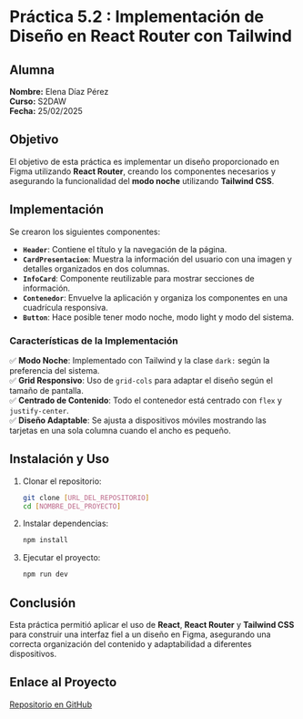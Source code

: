 # Práctica 5.2 : Implementación de Diseño en React Router con Tailwind

## Alumna
**Nombre:** Elena Díaz Pérez  
**Curso:** S2DAW  
**Fecha:** 25/02/2025

## Objetivo
El objetivo de esta práctica es implementar un diseño proporcionado en Figma utilizando **React Router**, creando los componentes necesarios y asegurando la funcionalidad del **modo noche** utilizando **Tailwind CSS**.

## Implementación
Se crearon los siguientes componentes:

- **`Header`**: Contiene el título y la navegación de la página.
- **`CardPresentacion`**: Muestra la información del usuario con una imagen y detalles organizados en dos columnas.
- **`InfoCard`**: Componente reutilizable para mostrar secciones de información.
- **`Contenedor`**: Envuelve la aplicación y organiza los componentes en una cuadrícula responsiva.
- **`Button`**: Hace posible tener modo noche, modo light y modo del sistema.

### Características de la Implementación
✅ **Modo Noche**: Implementado con Tailwind y la clase `dark:` según la preferencia del sistema.  
✅ **Grid Responsivo**: Uso de `grid-cols` para adaptar el diseño según el tamaño de pantalla.  
✅ **Centrado de Contenido**: Todo el contenedor está centrado con `flex` y `justify-center`.  
✅ **Diseño Adaptable**: Se ajusta a dispositivos móviles mostrando las tarjetas en una sola columna cuando el ancho es pequeño.

## Instalación y Uso
1. Clonar el repositorio:
   ```bash
   git clone [URL_DEL_REPOSITORIO]
   cd [NOMBRE_DEL_PROYECTO]
   ```
2. Instalar dependencias:
   ```bash
   npm install
   ```
3. Ejecutar el proyecto:
   ```bash
   npm run dev
   ```

## Conclusión
Esta práctica permitió aplicar el uso de **React**, **React Router** y **Tailwind CSS** para construir una interfaz fiel a un diseño en Figma, asegurando una correcta organización del contenido y adaptabilidad a diferentes dispositivos.

## Enlace al Proyecto
[Repositorio en GitHub](URL_DEL_REPOSITORIO)


